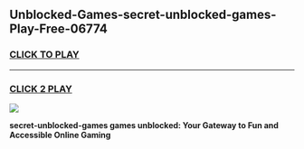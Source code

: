 
## Unblocked-Games-secret-unblocked-games-Play-Free-06774
<h3>
<a href="https://premium76.site?title=secret-unblocked-games&ref=15A">CLICK TO PLAY</a></h3>
<hr>

<h3>
<a href="https://premium76.site?title=secret-unblocked-games&ref=15A">CLICK 2 PLAY</a>
  
</h3>

<a href="https://premium76.site?title=secret-unblocked-games&ref=15A"><img src="https://clearcache.store/games.png"></a>


**secret-unblocked-games games unblocked: Your Gateway to Fun and Accessible Online Gaming**
